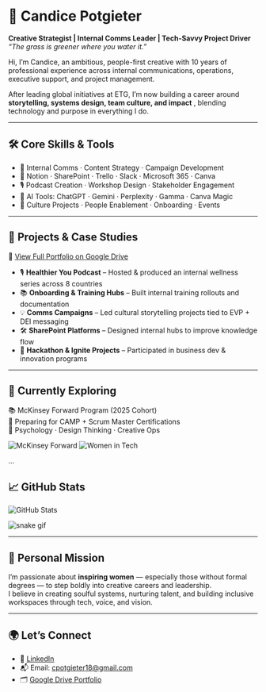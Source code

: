 # 🌟 Candice Potgieter

**Creative Strategist | Internal Comms Leader | Tech-Savvy Project Driver**  
_“The grass is greener where you water it.”_

Hi, I’m Candice, an ambitious, people-first creative with 10 years of professional experience across internal communications, operations, executive support, and project management.

After leading global initiatives at ETG, I’m now building a career around **storytelling, systems design, team culture, and impact** , blending technology and purpose in everything I do.

---

## 🛠️ Core Skills & Tools
- 💬 Internal Comms · Content Strategy · Campaign Development  
- 🧰 Notion · SharePoint · Trello · Slack · Microsoft 365 · Canva  
- 🎙️ Podcast Creation · Workshop Design · Stakeholder Engagement  
- 🤖 AI Tools: ChatGPT · Gemini · Perplexity · Gamma · Canva Magic  
- 🧠 Culture Projects · People Enablement · Onboarding · Events

---

## 🚀 Projects & Case Studies

📁 [View Full Portfolio on Google Drive](https://drive.google.com/drive/folders/1-0rOOfoGAqVD_ffJu1eH1mmVW2hd-zkM?usp=sharing)

- 🎙️ **Healthier You Podcast** – Hosted & produced an internal wellness series across 8 countries  
- 📚 **Onboarding & Training Hubs** – Built internal training rollouts and documentation  
- 💡 **Comms Campaigns** – Led cultural storytelling projects tied to EVP + DEI messaging  
- 🛠 **SharePoint Platforms** – Designed internal hubs to improve knowledge flow  
- 🥇 **Hackathon & Ignite Projects** – Participated in business dev & innovation programs

---

## 🌱 Currently Exploring

📚 McKinsey Forward Program (2025 Cohort)  
📌 Preparing for CAMP + Scrum Master Certifications  
🎨 Psychology · Design Thinking · Creative Ops

![McKinsey Forward](https://img.shields.io/badge/McKinsey-Forward%202025-blue)
![Women in Tech](https://img.shields.io/badge/Women%20in%20Tech-Powered-pink)

...

## 📈 GitHub Stats

![GitHub Stats](https://github-readme-stats.vercel.app/api?username=cpotgieter18&show_icons=true&theme=default)

![snake gif](https://github.com/cpotgieter18/cpotgieter18/blob/output/github-contribution-grid-snake.svg)

---

## 💖 Personal Mission

I’m passionate about **inspiring women** — especially those without formal degrees — to step boldly into creative careers and leadership.  
I believe in creating soulful systems, nurturing talent, and building inclusive workspaces through tech, voice, and vision.

---

## 🌍 Let’s Connect

- 💼 [LinkedIn](https://www.linkedin.com/in/candice-potgieter-4286a5200/)  
- 📬 Email: [cpotgieter18@gmail.com](mailto:cpotgieter18@gmail.com)  
- 🗂️ [Google Drive Portfolio](https://drive.google.com/drive/folders/1-0rOOfoGAqVD_ffJu1eH1mmVW2hd-zkM?usp=sharing)
